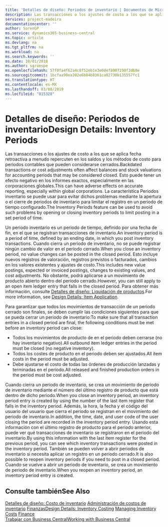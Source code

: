 ```yaml
---
title: 'Detalles de diseño: Periodos de inventario | Documentos de Microsoft'
description: Las transacciones o los ajustes de costo a los que se aplica fecha retroactiva a menudo repercuten en los saldos y los métodos de costo para periodos contables que pueden considerarse cerrados. Esto puede tener un efecto negativo en los informes exactos, especialmente en las corporaciones globales. La característica Periodos inventario se puede usar para evitar dichos problemas mediante la apertura o el cierre de periodos de inventario para limitar el registro en un periodo de tiempo configurado.
services: project-madeira
documentationcenter: ''
author: SorenGP
ms.service: dynamics365-business-central
ms.topic: article
ms.devlang: na
ms.tgt_pltfrm: na
ms.workload: na
ms.search.keywords: ''
ms.date: 10/01/2018
ms.author: sgroespe
ms.openlocfilehash: 57f0fa4f62a4c8f52eb1e3e6def8907190f3db8e
ms.sourcegitcommit: 1bcfaa99ea302e6b84b8361ca02730b135557fc1
ms.translationtype: HT
ms.contentlocale: es-MX
ms.lasthandoff: 03/08/2019
ms.locfileid: "815328"
---
```

# <a name="design-details-inventory-periods"></a><span data-ttu-id="92bb1-105">Detalles de diseño: Periodos de inventario</span><span class="sxs-lookup"><span data-stu-id="92bb1-105">Design Details: Inventory Periods</span></span>
<span data-ttu-id="92bb1-106">Las transacciones o los ajustes de costo a los que se aplica fecha retroactiva a menudo repercuten en los saldos y los métodos de costo para periodos contables que pueden considerarse cerrados.</span><span class="sxs-lookup"><span data-stu-id="92bb1-106">Backdated transactions or cost adjustments often affect balances and stock valuations for accounting periods that may be considered closed.</span></span> <span data-ttu-id="92bb1-107">Esto puede tener un efecto negativo en los informes exactos, especialmente en las corporaciones globales.</span><span class="sxs-lookup"><span data-stu-id="92bb1-107">This can have adverse effects on accurate reporting, especially within global corporations.</span></span> <span data-ttu-id="92bb1-108">La característica Periodos inventario se puede usar para evitar dichos problemas mediante la apertura o el cierre de periodos de inventario para limitar el registro en un periodo de tiempo configurado.</span><span class="sxs-lookup"><span data-stu-id="92bb1-108">The Inventory Periods feature can be used to avoid such problems by opening or closing inventory periods to limit posting in a set period of time.</span></span>  

 <span data-ttu-id="92bb1-109">Un periodo inventario es un periodo de tiempo, definido por una fecha de fin, en el que se registran transacciones de inventario.</span><span class="sxs-lookup"><span data-stu-id="92bb1-109">An inventory period is a period of time, defined by an ending date, in which you post inventory transactions.</span></span> <span data-ttu-id="92bb1-110">Cuando cierra un periodo de inventario, no se puede registrar ningún cambio de valor en el periodo cerrado.</span><span class="sxs-lookup"><span data-stu-id="92bb1-110">When you close an inventory period, no value changes can be posted in the closed period.</span></span> <span data-ttu-id="92bb1-111">Esto incluye nuevos registros de valoración, registros previstos o facturados, cambios en los valores existentes y ajustes de costo.</span><span class="sxs-lookup"><span data-stu-id="92bb1-111">This includes new value postings, expected or invoiced postings, changes to existing values, and cost adjustments.</span></span> <span data-ttu-id="92bb1-112">No obstante, podrá aplicarse a un movimiento de producto abierto dentro del periodo cerrado.</span><span class="sxs-lookup"><span data-stu-id="92bb1-112">However, you can still apply to an open item ledger entry that falls in the closed period.</span></span> <span data-ttu-id="92bb1-113">Para obtener más información, consulte [Detalles de diseño: Liquidación de productos](design-details-item-application.md).</span><span class="sxs-lookup"><span data-stu-id="92bb1-113">For more information, see [Design Details: Item Application](design-details-item-application.md).</span></span>  

 <span data-ttu-id="92bb1-114">Para garantizar que todos los movimientos de transacción de un periodo cerrado son finales, se deben cumplir las condiciones siguientes para que se pueda cerrar un periodo de inventario:</span><span class="sxs-lookup"><span data-stu-id="92bb1-114">To make sure that all transaction entries in a closed period are final, the following conditions must be met before an inventory period can close:</span></span>  

-   <span data-ttu-id="92bb1-115">Todos los movimientos de producto de en el periodo deben cerrarse (no hay inventario negativo).</span><span class="sxs-lookup"><span data-stu-id="92bb1-115">All outbound item ledger entries in the period must be closed (no negative inventory).</span></span>  
-   <span data-ttu-id="92bb1-116">Todos los costes de producto en el periodo deben ser ajustados.</span><span class="sxs-lookup"><span data-stu-id="92bb1-116">All item costs in the period must be adjusted.</span></span>  
-   <span data-ttu-id="92bb1-117">Debe ajustarse el costo de todas las órdenes de producción lanzadas y terminadas en el periodo.</span><span class="sxs-lookup"><span data-stu-id="92bb1-117">All released and finished production orders in the period must be cost adjusted.</span></span>  

 <span data-ttu-id="92bb1-118">Cuando cierra un periodo de inventario, se crea un movimiento de periodo de inventario mediante el número del último registro de producto que está dentro de dicho periodo.</span><span class="sxs-lookup"><span data-stu-id="92bb1-118">When you close an inventory period, an inventory period entry is created by using the number of the last item register that falls in the inventory period.</span></span> <span data-ttu-id="92bb1-119">Además, la hora, la fecha y el código del usuario del usuario que cierra el periodo se registran en el movimiento del periodo de inventario.</span><span class="sxs-lookup"><span data-stu-id="92bb1-119">In addition, the time, date, and user code of the user closing the period are recorded in the inventory period entry.</span></span> <span data-ttu-id="92bb1-120">Usando esta información con el último registro de producto para el periodo anterior, puede ver qué transacciones de inventario se registraron en el periodo del inventario.</span><span class="sxs-lookup"><span data-stu-id="92bb1-120">By using this information with the last item register for the previous period, you can see which inventory transactions were posted in the inventory period.</span></span> <span data-ttu-id="92bb1-121">También se pueden volver a abrir periodos de inventario si necesita aplicar un registro en un periodo cerrado.</span><span class="sxs-lookup"><span data-stu-id="92bb1-121">It is also possible to reopen inventory periods if you need to post in a closed period.</span></span> <span data-ttu-id="92bb1-122">Cuando se vuelve a abrir un periodo de inventario, se crea un movimiento de periodo de inventario.</span><span class="sxs-lookup"><span data-stu-id="92bb1-122">When you reopen an inventory period, an inventory period entry is created.</span></span>  

## <a name="see-also"></a><span data-ttu-id="92bb1-123">Consulte también</span><span class="sxs-lookup"><span data-stu-id="92bb1-123">See Also</span></span>  
 <span data-ttu-id="92bb1-124">[Detalles de diseño: Costo de inventario](design-details-inventory-costing.md) [Administración de costos de inventario](finance-manage-inventory-costs.md) [Finanzas](finance.md)</span><span class="sxs-lookup"><span data-stu-id="92bb1-124">[Design Details: Inventory Costing](design-details-inventory-costing.md) [Managing Inventory Costs](finance-manage-inventory-costs.md) [Finance](finance.md)</span></span>  
 [<span data-ttu-id="92bb1-125">Trabajar con Business Central</span><span class="sxs-lookup"><span data-stu-id="92bb1-125">Working with Business Central</span></span>](ui-work-product.md)
